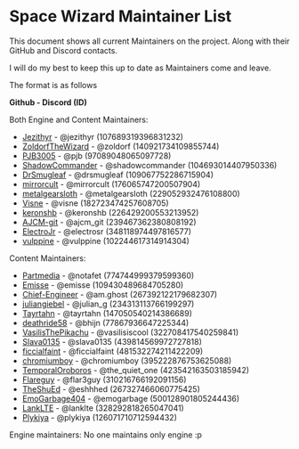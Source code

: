 # Space Wizard Maintainer List
This document shows all current Maintainers on the project. Along with their GitHub and Discord contacts.

I will do my best to keep this up to date as Maintainers come and leave.

The format is as follows

**Github - Discord (ID)**

Both Engine and Content Maintainers:
- [Jezithyr](https://github.com/Jezithyr) - @jezithyr (107689319396831232)
- [ZoldorfTheWizard](https://github.com/ZoldorfTheWizard) - @zoldorf (140921734109855744)
- [PJB3005](https://github.com/PJB3005) - @pjb (97089048065097728)
- [ShadowCommander](https://github.com/ShadowCommander) - @shadowcommander (104693014407950336)
- [DrSmugleaf](https://github.com/DrSmugleaf) - @drsmugleaf (109067752286715904)
- [mirrorcult](https://github.com/mirrorcult) - @mirrorcult (176065747200507904)
- [metalgearsloth](https://github.com/metalgearsloth) - @metalgearsloth (229052932476108800)
- [Visne](https://github.com/Visne) - @visne (182723474257608705)
- [keronshb](https://github.com/keronshb) - @keronshb (226429200553213952)
- [AJCM-git](https://github.com/AJCM-git) - @ajcm_git (239467362380808192)
- [ElectroJr](https://github.com/ElectroJr) - @electrosr (348118974497816577)
- [vulppine](https://github.com/vulppine) - @vulppine (102244617314914304)

Content Maintainers:
- [Partmedia](https://github.com/Partmedia) - @notafet (774744999379599360)
- [Emisse](https://github.com/Emisse) - @emisse (109430489684705280)
- [Chief-Engineer](https://github.com/Chief-Engineer) - @am.ghost (267392122179682307)
- [juliangiebel](https://github.com/juliangiebel) - @julian_g (234313113766199297)
- [Tayrtahn](https://github.com/Tayrtahn) - @tayrtahn (147050540214386689)
- [deathride58](https://github.com/deathride58) - @bhijn (77867936647225344)
- [VasilisThePikachu](https://github.com/VasilisThePikachu) - @vasilisiscool (322708417540259841)
- [Slava0135](https://github.com/Slava0135) - @slava0135 (439814569972727818)
- [ficcialfaint](https://github.com/ficcialfaint) - @ficcialfaint (481532274211422209)
- [chromiumboy](https://github.com/chromiumboy) - @chromiumboy (395222876753625088)
- [TemporalOroboros](https://github.com/TemporalOroboros) - @the_quiet_one (423542163503185942)
- [Flareguy](https://github.com/Flareguy) - @flar3guy (310216766192091156)
- [TheShuEd](https://github.com/TheShuEd) - @eshhhed (267327466060775425)
- [EmoGarbage404](https://github.com/EmoGarbage404) - @emogarbage (500128901805244436)
- [LankLTE](https://github.com/LankLTE) - @lanklte (328292818265047041)
- [Plykiya](https://github.com/Plykiya) - @plykiya (126071710712594432)

Engine maintainers:
No one maintains only engine :p
